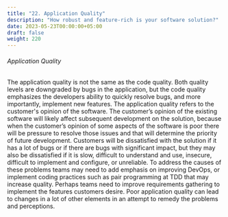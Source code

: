 ```yaml
---
title: "22. Application Quality"
description: "How robust and feature-rich is your software solution?"
date: 2023-05-23T00:00:00+05:00
draft: false
weight: 220
---
```


###### Application Quality
The application quality is not the same as the code quality.  Both quality levels are downgraded by bugs in the application, but the code quality emphasizes the developers ability to quickly resolve bugs, and more importantly, implement new features.  The application quality refers to the customer's opinion of the software.  The customer’s opinion of the existing software will likely affect subsequent development on the solution, because when the customer’s opinion of some aspects of the software is poor there will be pressure to resolve those issues and that will determine the priority of future development.  Customers will be dissatisfied with the solution if it has a lot of bugs or if there are bugs with significant impact, but they may also be dissatisfied if it is slow, difficult to understand and use, insecure, difficult to implement and configure, or unreliable.  To address the causes of these problems teams may need to add emphasis on improving DevOps, or implement coding practices such as pair programming at TDD that may increase quality.  Perhaps teams need to improve requirements gathering to implement the features customers desire.  Poor application quality can lead to changes in a lot of other elements in an attempt to remedy the problems and perceptions.


